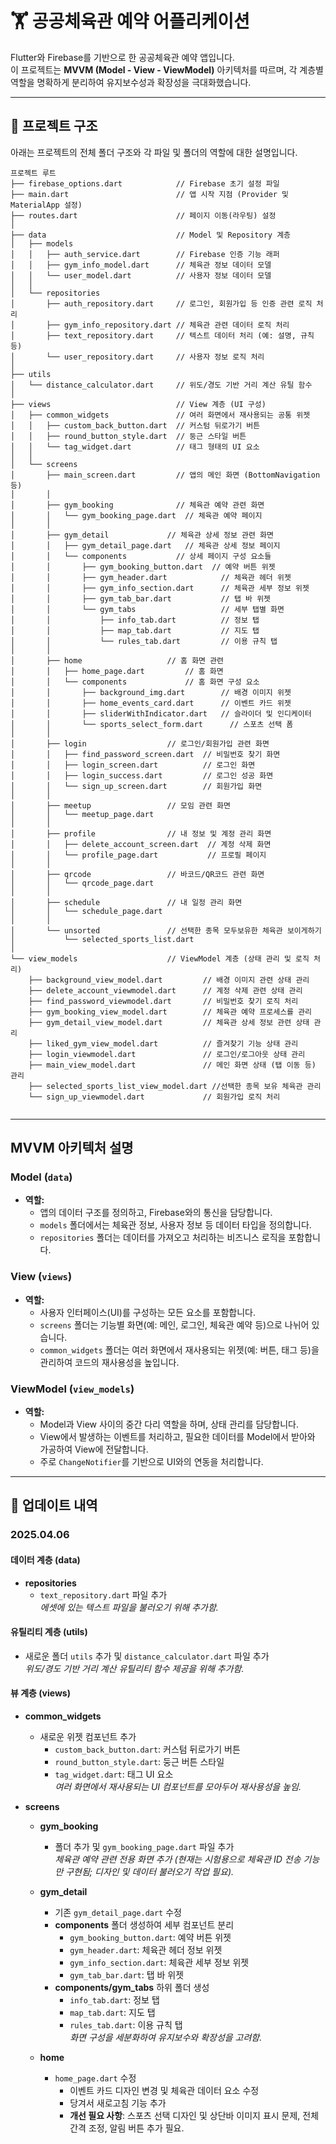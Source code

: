 # 🏋 공공체육관 예약 어플리케이션

Flutter와 Firebase를 기반으로 한 공공체육관 예약 앱입니다.  
이 프로젝트는 **MVVM (Model - View - ViewModel)** 아키텍처를 따르며, 각 계층별 역할을 명확하게 분리하여 유지보수성과 확장성을 극대화했습니다.

---

## 📁 프로젝트 구조

아래는 프로젝트의 전체 폴더 구조와 각 파일 및 폴더의 역할에 대한 설명입니다.

```plaintext
프로젝트 루트
├── firebase_options.dart            // Firebase 초기 설정 파일
├── main.dart                        // 앱 시작 지점 (Provider 및 MaterialApp 설정)
├── routes.dart                      // 페이지 이동(라우팅) 설정
│
├── data                             // Model 및 Repository 계층
│   ├── models
│   │   ├── auth_service.dart        // Firebase 인증 기능 래퍼
│   │   ├── gym_info_model.dart      // 체육관 정보 데이터 모델
│   │   └── user_model.dart          // 사용자 정보 데이터 모델
│   │
│   └── repositories
│       ├── auth_repository.dart     // 로그인, 회원가입 등 인증 관련 로직 처리
│       ├── gym_info_repository.dart // 체육관 관련 데이터 로직 처리
│       ├── text_repository.dart     // 텍스트 데이터 처리 (예: 설명, 규칙 등)
│       └── user_repository.dart     // 사용자 정보 로직 처리
│
├── utils
│   └── distance_calculator.dart     // 위도/경도 기반 거리 계산 유틸 함수
│
├── views                            // View 계층 (UI 구성)
│   ├── common_widgets               // 여러 화면에서 재사용되는 공통 위젯
│   │   ├── custom_back_button.dart  // 커스텀 뒤로가기 버튼
│   │   ├── round_button_style.dart  // 둥근 스타일 버튼
│   │   └── tag_widget.dart          // 태그 형태의 UI 요소
│   │
│   └── screens
│       ├── main_screen.dart         // 앱의 메인 화면 (BottomNavigation 등)
│       │
│       ├── gym_booking              // 체육관 예약 관련 화면
│       │   └── gym_booking_page.dart  // 체육관 예약 페이지
│       │
│       ├── gym_detail             // 체육관 상세 정보 관련 화면
│       │   ├── gym_detail_page.dart   // 체육관 상세 정보 페이지
│       │   └── components           // 상세 페이지 구성 요소들
│       │       ├── gym_booking_button.dart  // 예약 버튼 위젯
│       │       ├── gym_header.dart            // 체육관 헤더 위젯
│       │       ├── gym_info_section.dart      // 체육관 세부 정보 위젯
│       │       ├── gym_tab_bar.dart           // 탭 바 위젯
│       │       └── gym_tabs                   // 세부 탭별 화면
│       │           ├── info_tab.dart          // 정보 탭
│       │           ├── map_tab.dart           // 지도 탭
│       │           └── rules_tab.dart         // 이용 규칙 탭
│       │
│       ├── home                   // 홈 화면 관련
│       │   ├── home_page.dart         // 홈 화면
│       │   └── components             // 홈 화면 구성 요소
│       │       ├── background_img.dart        // 배경 이미지 위젯
│       │       ├── home_events_card.dart      // 이벤트 카드 위젯
│       │       ├── sliderWithIndicator.dart   // 슬라이더 및 인디케이터
│       │       └── sports_select_form.dart      // 스포츠 선택 폼
│       │
│       ├── login                  // 로그인/회원가입 관련 화면
│       │   ├── find_password_screen.dart  // 비밀번호 찾기 화면
│       │   ├── login_screen.dart          // 로그인 화면
│       │   ├── login_success.dart         // 로그인 성공 화면
│       │   └── sign_up_screen.dart        // 회원가입 화면
│       │
│       ├── meetup                 // 모임 관련 화면
│       │   └── meetup_page.dart
│       │
│       ├── profile                // 내 정보 및 계정 관리 화면
│       │   ├── delete_account_screen.dart  // 계정 삭제 화면
│       │   └── profile_page.dart           // 프로필 페이지
│       │
│       ├── qrcode                 // 바코드/QR코드 관련 화면
│       │   └── qrcode_page.dart
│       │
│       ├── schedule               // 내 일정 관리 화면
│       │   └── schedule_page.dart
│       │
│       └── unsorted               // 선택한 종목 모두보유한 체육관 보이게하기
│           └── selected_sports_list.dart
│
└── view_models                    // ViewModel 계층 (상태 관리 및 로직 처리)
    ├── background_view_model.dart         // 배경 이미지 관련 상태 관리
    ├── delete_account_viewmodel.dart      // 계정 삭제 관련 상태 관리
    ├── find_password_viewmodel.dart       // 비밀번호 찾기 로직 처리
    ├── gym_booking_view_model.dart        // 체육관 예약 프로세스를 관리
    ├── gym_detail_view_model.dart         // 체육관 상세 정보 관련 상태 관리
    ├── liked_gym_view_model.dart          // 즐겨찾기 기능 상태 관리
    ├── login_viewmodel.dart               // 로그인/로그아웃 상태 관리
    ├── main_view_model.dart               // 메인 화면 상태 (탭 이동 등) 관리
    ├── selected_sports_list_view_model.dart //선택한 종목 보유 체육관 관리               
    └── sign_up_viewmodel.dart             // 회원가입 로직 처리


```

---

## MVVM 아키텍처 설명

### Model (`data`)
- **역할:**  
  - 앱의 데이터 구조를 정의하고, Firebase와의 통신을 담당합니다.  
  - `models` 폴더에서는 체육관 정보, 사용자 정보 등 데이터 타입을 정의합니다.  
  - `repositories` 폴더는 데이터를 가져오고 처리하는 비즈니스 로직을 포함합니다.

### View (`views`)
- **역할:**  
  - 사용자 인터페이스(UI)를 구성하는 모든 요소를 포함합니다.  
  - `screens` 폴더는 기능별 화면(예: 메인, 로그인, 체육관 예약 등)으로 나뉘어 있습니다.  
  - `common_widgets` 폴더는 여러 화면에서 재사용되는 위젯(예: 버튼, 태그 등)을 관리하여 코드의 재사용성을 높입니다.

### ViewModel (`view_models`)
- **역할:**  
  - Model과 View 사이의 중간 다리 역할을 하며, 상태 관리를 담당합니다.  
  - View에서 발생하는 이벤트를 처리하고, 필요한 데이터를 Model에서 받아와 가공하여 View에 전달합니다.  
  - 주로 `ChangeNotifier`를 기반으로 UI와의 연동을 처리합니다.

---

## 📜 업데이트 내역

### 2025.04.06

#### 데이터 계층 (data)
- **repositories**
  - `text_repository.dart` 파일 추가  
    *에셋에 있는 텍스트 파일을 불러오기 위해 추가함.*

#### 유틸리티 계층 (utils)
- 새로운 폴더 `utils` 추가 및 `distance_calculator.dart` 파일 추가  
  *위도/경도 기반 거리 계산 유틸리티 함수 제공을 위해 추가함.*

#### 뷰 계층 (views)
- **common_widgets**
  - 새로운 위젯 컴포넌트 추가
    - `custom_back_button.dart`: 커스텀 뒤로가기 버튼  
    - `round_button_style.dart`: 둥근 버튼 스타일  
    - `tag_widget.dart`: 태그 UI 요소  
    *여러 화면에서 재사용되는 UI 컴포넌트를 모아두어 재사용성을 높임.*

- **screens**
  - **gym_booking** 
    - 폴더 추가 및 `gym_booking_page.dart` 파일 추가  
      *체육관 예약 관련 전용 화면 추가 (현재는 시험용으로 체육관 ID 전송 기능만 구현됨; 디자인 및 데이터 불러오기 작업 필요).*

  - **gym_detail**
    - 기존 `gym_detail_page.dart` 수정 
    - **components** 폴더 생성하여 세부 컴포넌트 분리  
      - `gym_booking_button.dart`: 예약 버튼 위젯
      - `gym_header.dart`: 체육관 헤더 정보 위젯
      - `gym_info_section.dart`: 체육관 세부 정보 위젯
      - `gym_tab_bar.dart`: 탭 바 위젯
    - **components/gym_tabs** 하위 폴더 생성  
      - `info_tab.dart`: 정보 탭
      - `map_tab.dart`: 지도 탭
      - `rules_tab.dart`: 이용 규칙 탭  
      *화면 구성을 세분화하여 유지보수와 확장성을 고려함.*

  - **home**
    - `home_page.dart` 수정  
      - 이벤트 카드 디자인 변경 및 체육관 데이터 요소 수정
      - 당겨서 새로고침 기능 추가
      - **개선 필요 사항**: 스포츠 선택 디자인 및 상단바 이미지 표시 문제, 전체 간격 조정, 알림 버튼 추가 필요.
